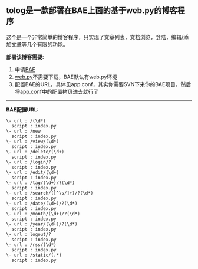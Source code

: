 ## tolog是一款部署在BAE上面的基于web.py的博客程序
这个是一个非常简单的博客程序，只实现了文章列表，文档浏览，登陆，编辑/添加文章等几个有限的功能。

**部署该博客需要:**

1.  申请[BAE](http://developer.baidu.com/dev#/create)
2.  [web.py](http://webpy.org)不需要下载，BAE默认有web.py环境
3.  配置BAE的URL，具体见app.conf，其实你需要SVN下来你的BAE项目，然后将app.conf中的配置拷贝进去就行了

---

**BAE配置URL:**

    \- url : /(\d*)
      script : index.py
    \- url : /new
      script : index.py
    \- url : /view/(\d*)
      script : index.py
    \- url : /delete/(\d+)
      script : index.py
    \- url : /login/?
      script : index.py
    \- url : /edit/(\d+)
      script : index.py
    \- url : /tag/(\d+)/?(\d*)
      script : index.py
    \- url : /search/([^\s/]+)/?(\d*)
      script : index.py
    \- url : /date/(\d+)/?(\d*)
      script : index.py
    \- url : /month/(\d+)/?(\d*)
      script : index.py
    \- url : /year/(\d+)/?(\d*)
      script : index.py
    \- url : logout/?
      script : index.py
    \- url : /rss/(\d*)
      script : index.py
    \- url : /static/(.*)
      script : index.py

